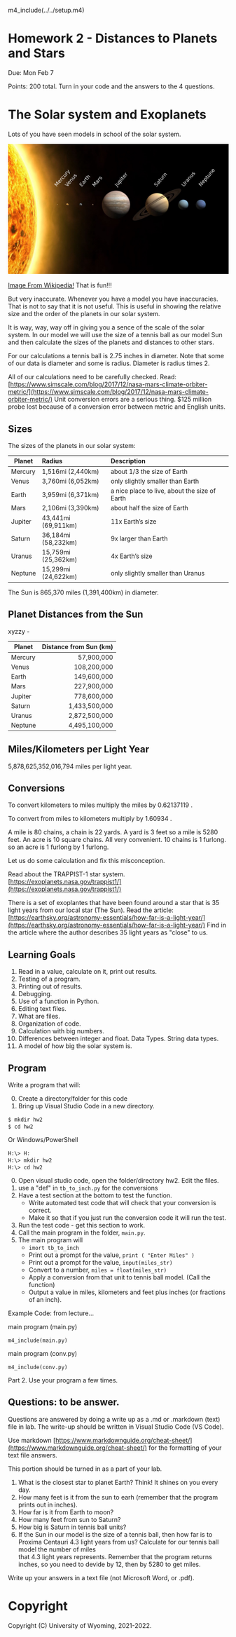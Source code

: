 
m4_include(../../setup.m4)

# Homework 2 - Distances to Planets and Stars

Due: Mon Feb 7

Points: 200 total. 
Turn in your code and the answers to the 4 questions.

# The Solar system and Exoplanets

Lots of you have seen models in school of the solar system.

![Planets2013.svg.png](./Planets2013.svg.png)

[Image From Wikipedia!](https://creativecommons.org/licenses/by-sa/3.0/deed.en)  That is fun!!!

<div class="pagebreak"></div>

But very inaccurate.  Whenever you have a model you have 
inaccuracies.  That is not to say that it is not useful.
This is useful in showing the relative size and the order
of the planets in our solar system.

It is way, way, way off in giving you a sence of the scale of
the solar system.  In our model we will use the size
of a tennis ball as our model Sun and then calculate
the sizes of the planets and distances to other
stars.

For our calculations a tennis ball is 2.75 inches in diameter.
Note that some of our data is diameter and some is radius.
Diameter is radius times 2.

All of our calculations need to be carefully checked.  Read:
[https://www.simscale.com/blog/2017/12/nasa-mars-climate-orbiter-metric/](https://www.simscale.com/blog/2017/12/nasa-mars-climate-orbiter-metric/)
Unit conversion errors are a serious thing.  $125 million probe lost because of a conversion error between metric and English units.

## Sizes

The sizes of the planets in our solar system:

| Planet  | Radius                 | Description                                    |
|---------|:-----------------------|:-----------------------------------------------|
| Mercury | 1,516mi (2,440km)      | about 1/3 the size of Earth                    |
| Venus   | 3,760mi (6,052km)      | only slightly smaller than Earth               |
| Earth   | 3,959mi (6,371km)      | a nice place to live, about the size of Earth  |
| Mars    | 2,106mi (3,390km)      | about half the size of Earth                   |
| Jupiter | 43,441mi (69,911km)    | 11x Earth’s size                               |
| Saturn  | 36,184mi (58,232km)    | 9x larger than Earth                           |
| Uranus  | 15,759mi (25,362km)    | 4x Earth’s size                                |
| Neptune | 15,299mi (24,622km)    | only slightly smaller than Uranus              |

The Sun is 865,370 miles (1,391,400km) in diameter.

## Planet Distances from the Sun

xyzzy -

| Planet   |    Distance from Sun (km)      |
|----------|-------------------------------:|
| Mercury  |    57,900,000                  |
| Venus    |    108,200,000                 |
| Earth    |    149,600,000                 |
| Mars     |    227,900,000                 |
| Jupiter  |    778,600,000                 |
| Saturn   |    1,433,500,000               |
| Uranus   |    2,872,500,000               |
| Neptune  |    4,495,100,000               |

## Miles/Kilometers per Light Year

5,878,625,352,016,794 miles per light year.

## Conversions

To convert kilometers to miles multiply the miles by 0.62137119 .

To convert from miles to kilometers multiply by 1.60934 .

A mile is 80 chains, a chain is 22 yards.   A yard is 3 feet so a mile is 5280 feet.
An acre is 10 square chains.  All very convenient.  10 chains is 1 furlong.
so an acre is 1 furlong by 1 furlong.

Let us do some calculation and fix this misconception.

Read about the TRAPPIST-1 star system. 
[https://exoplanets.nasa.gov/trappist1/](https://exoplanets.nasa.gov/trappist1/)

There is a set of exoplantes that have been found around
a star that is 35 light years from our local star (The Sun).
Read the article: [https://earthsky.org/astronomy-essentials/how-far-is-a-light-year/](https://earthsky.org/astronomy-essentials/how-far-is-a-light-year/)
Find in the article where the author describes 35 light years as "close" to us.


## Learning Goals

1. Read in a value, calculate on it, print out results.
2. Testing of a program.
3. Printing out of results.
4. Debugging.
5. Use of a function in Python.
6. Editing text files.
7. What are files.
9. Organization of code.
10. Calculation with big numbers.
11. Differences between integer and float.  Data Types. String data types.
12. A model of how big the solar system is.

## Program

Write a program that will:

0. Create a directory/folder for this code
0. Bring up Visual Studio Code in a new directory.
```
$ mkdir hw2
$ cd hw2
```
Or Windows/PowerShell
```
H:\> H:
H:\> mkdir hw2
H:\> cd hw2
```
0. Open visual studio code, open the folder/directory hw2.  Edit the files.
1. use a "def" in `tb_to_inch.py` for the conversions
2. Have a test section at the bottom to test the function.
	- Write automated test code that will check that your conversion is correct.
	- Make it so that if you just run the conversion code it will run the test.
3. Run the test code - get this section to work.
4. Call the main program in the folder, `main.py`.
5. The main program will
	- `imort tb_to_inch`
	- Print out a prompt for the value, `print ( "Enter Miles" )`
	- Print out a prompt for the value, `input(miles_str)`
	- Convert to a number, `miles = float(miles_str)`
	- Apply a conversion from that unit to tennis ball model. (Call the function)
	- Output a value in miles, kilometers and feet plus inches (or fractions of an inch).

<div class="pagebreak"></div>

Example Code: from lecture...

main program (main.py)
```
m4_include(main.py)
```

main program (conv.py)
```
m4_include(conv.py)
```

Part 2. Use your program a few times.

## Questions: to be answer.

Questions are answered by doing a write up as a .md or .markdown (text) file in lab.
The write-up should be written in Visual Studio Code (VS Code).

Use markdown [https://www.markdownguide.org/cheat-sheet/](https://www.markdownguide.org/cheat-sheet/) for the formatting of your
text file answers.

This portion should be turned in as a part of your lab.

1. What is the closest star to planet Earth?  Think! It shines on you every day.
2. How many feet is it from the sun to earh (remember that the program prints out in inches).
3. How far is it from Earth to moon?
4. How many feet from sun to Saturn?
5. How big is Saturn in tennis ball units?
6. If the Sun in our model is the size of a tennis ball, then
	how far is to Proxima Centauri 4.3 light years from us?
	Calculate for our tennis ball model  the number of miles	
	that 4.3 light years represents.  Remember that the program
	returns inches, so you need to devide by 12, then by 5280
	to get miles.

Write up your answers in a text file (not Microsoft Word, or .pdf).


















# Copyright

Copyright (C) University of Wyoming, 2021-2022.
